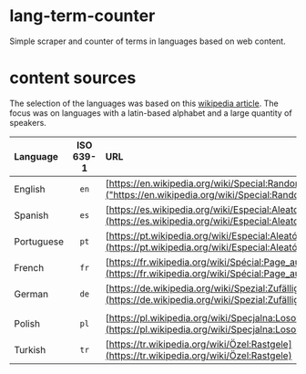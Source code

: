 # lang-term-counter
Simple scraper and counter of terms in languages based on web content.


# content sources

The selection of the languages was based on this 
[wikipedia article](https://en.wikipedia.org/wiki/List_of_languages_by_total_number_of_speakers). 
The focus was on languages with a latin-based alphabet and a large quantity of speakers.

 Language | ISO 639-1 | URL
  :--- | :---: | :---  
 English | `en` | [https://en.wikipedia.org/wiki/Special:Random]("https://en.wikipedia.org/wiki/Special:Random") 
 Spanish | `es` | [https://es.wikipedia.org/wiki/Especial:Aleatoria](https://es.wikipedia.org/wiki/Especial:Aleatoria)
 Portuguese | `pt` | [https://pt.wikipedia.org/wiki/Especial:Aleatória](https://pt.wikipedia.org/wiki/Especial:Aleatória)
 French | `fr` | [https://fr.wikipedia.org/wiki/Spécial:Page_au_hasard](https://fr.wikipedia.org/wiki/Spécial:Page_au_hasard)
 German | `de` | [https://de.wikipedia.org/wiki/Spezial:Zufällige_Seite](https://de.wikipedia.org/wiki/Spezial:Zufällige_Seite)
  |  |  
 Polish | `pl` | [https://pl.wikipedia.org/wiki/Specjalna:Losowa_strona](https://pl.wikipedia.org/wiki/Specjalna:Losowa_strona) 
 Turkish | `tr` | [https://tr.wikipedia.org/wiki/Özel:Rastgele](https://tr.wikipedia.org/wiki/Özel:Rastgele) 
